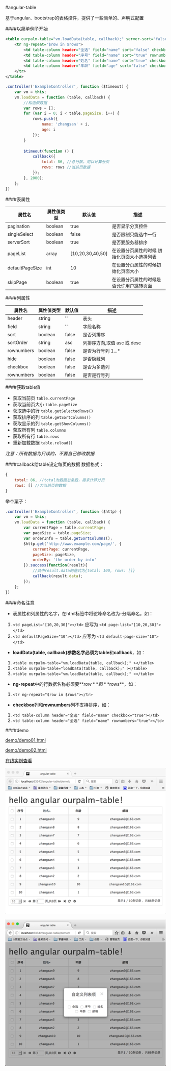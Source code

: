 #angular-table

基于angular、bootstrap的表格控件，提供了一些简单的、声明式配置

####以简单例子开始
```xml
<table ourpalm-table="vm.loadData(table, callback);" server-sort="false" pagination="true" single-select="false" page-list="[10, 30, 50, 100]" default-page-size="10" class="table table-bordered table-striped table-hover text-center">
    <tr ng-repeat="$row in $rows">
        <td table-column header="全选" field="name" sort="false" checkbox="true" sort-order="asc" style="width:30px;"></td>
        <td table-column header="序号" field="name" sort="true" rownumbers="true" sort-order="asc" hide="true" style="width:40px;"></td>
        <td table-column header="姓名" field="name" sort="true" checkbox="false" sort-order="asc">{{$row.name}}</td>
        <td table-column header="年龄" field="age" sort="false" checkbox="false" sort-order="desc">{{$row.age}}</td>
    </tr>
</table>
```

```js
.controller('ExampleController', function ($timeout) {
    var vm = this;
    vm.loadData = function (table, callback) {
    	//构造假数据
        var rows = [];
        for (var i = 0; i < table.pageSize; i++) {
            rows.push({
                name: 'zhangsan' + i,
                age: i
            });
        }

        $timeout(function () {
            callback({
                total: 86, //总行数，用以计算分页
                rows: rows //当前页数据
            });
        }, 2000);
    };
})
```




####表属性

|	属性名				  |	 属性值类型 		  | 	   默认值 	   |		描述 					|
|-------------------------|-------------------|--------------------|-----------------------------|
|	pagination     		  |     boolean   	  |		true		   |	是否显示分页控件		|
|	singleSelect    	  |     boolean   	  |		false		   |	是否限制只能选中一行			|
|	serverSort     		  |     boolean   	  |		true	   	   |	是否要服务器排序		|
|	pageList     		  |     array 		  |	[10,20,30,40,50]   |	在设置分页属性的时候 初始化页面大小选择列表		|
|	defaultPageSize       |     int   		  |		10			   |	在设置分页属性的时候初始化页面大小	|
|	skipPage              |     boolean   	  |		true		   |	在设置分页属性的时候是否允许用户跳转页面	|




####列属性

|	属性名				  |	 属性值类型 		  | 	   默认值 	   |		描述 					|
|-------------------------|-------------------|--------------------|-----------------------------|
|	header     		 	  |     string   	  |		''			   |	表头					   |
|	field		    	  |     string   	  |		''			   |	字段名称		      	  |
|	sort	     		  |     boolean   	  |		false	   	   |	是否列排序				 |
|	sortOrder     		  |     string 		  |		asc			   |	列排序方向,取值 asc 或 desc	|
|	rownumbers		      |     boolean		  |		false		   |	是否为行号列 1...*				|
|	hide			      |     boolean		  |		false		   |	是否隐藏列				|
|	checkbox		      |     boolean		  |		false		   |	是否为多选列				|
|	rownumbers		      |     boolean		  |		false		   |	是否是行号列				|




####获取table值
* 获取当前页 `table.currentPage`
* 获取当前页大小 `table.pageSize`
* 获取选中的行 `table.getSelectedRows()`
* 获取排序的列 `table.getSortColumns()`
* 获取显示的列 `table.getShowColumns()`
* 获取所有列 `table.columns`
* 获取所有行 `table.rows`
* 重新加载数据 `table.reload()`

*注意：所有数据为只读的，不要自己修改数据*



####callback给table设定每页的数据
数据格式：
```js
{
    total: 86, //total为数据总条数，用来计算分页
    rows: [] //为当前页的数据
}
```
举个栗子：
```js
.controller('ExampleController', function ($http) {
    var vm = this;
    vm.loadData = function (table, callback) {
    	var currentPage = table.currentPage;
        var pageSize = table.pageSize;
        var orderInfo = table.getSortColumns();
        $http.get('http://www.example.com/page/', {
        	currentPage: currentPage,
            pageSize: pageSize,
            orderBy: 'the order by info'
        }).success(function(result){
        	//其中result.data的格式为{total: 100, rows: []}
        	callback(result.data);
        });
    };
})
```



####命名注意

* 表属性和列属性的名字，在html标签中将驼峰命名改为-分隔命名，如：
 1. `<td pageList="[10,20,30]"></td>` 应写为 `<td page-list="[10,20,30]"></td>`
 2. `<td defaultPageSize="10"></td>` 应写为 `<td default-page-size="10"></td>`

* **loadData(table, callback)**参数名字必须为**table**和**callback**，如：
 1. `<table ourpalm-table="vm.loadData(table, callback);" ></table>`
 2. `<table ourpalm-table="loadData(table, callback);" ></table>`
 3. `<table ourpalm-table="vm.loadData(table, callback);" ></table>`

* **ng-repeat**中的行数据名称必须要**$row**和**$rows**，如：
 1. `<tr ng-repeat="$row in $rows"></tr>`

* **checkbox**列和**rownumbers**列不支持排序，如：
 1. `<td table-column header="全选" field="name" checkbox="true"></td>`
 2. `<td table-column header="全选" field="name" rownumbers="true"></td>`



####demo

[demo/demo01.html](./demo/demo01.html)

[demo/demo02.html](./demo/demo02.html)

[在线实例查看](http://runjs.cn/code/nwygfmro)

![demo01.png](./img/demo01.png)

![demo01.png](./img/demo02.png)